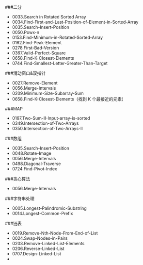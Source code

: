 



###二分
- 0033.Search in Rotated Sorted Array 
- 0034.Find-First-and-Last-Position-of-Element-in-Sorted-Array 
- 0035.Search-Insert-Position
- 0050.Powx-n
- 0153.Find-Minimum-in-Rotated-Sorted-Array 
- 0162.Find-Peak-Element
- 0278.First-Bad-Version
- 0367.Valid-Perfect-Square
- 0658.Find-K-Closest-Elements
- 0744.Find-Smallest-Letter-Greater-Than-Target

###滑动窗口&双指针
- 0027.Remove-Element
- 0056.Merge-Intervals
- 0209.Minimum-Size-Subarray-Sum
- 0658.Find-K-Closest-Elements（找到 K 个最接近的元素）


###MAP
- 0167.Two-Sum-II-Input-array-is-sorted
- 0349.Intersection-of-Two-Arrays
- 0350.Intersection-of-Two-Arrays-II


###数组
- 0035.Search-Insert-Position
- 0048.Rotate-Image
- 0056.Merge-Intervals
- 0498.Diagonal-Traverse
- 0724.Find-Pivot-Index


###贪心算法
- 0056.Merge-Intervals


###字符串处理
- 0005.Longest-Palindromic-Substring
- 0014.Longest-Common-Prefix


###链表
- 0019.Remove-Nth-Node-From-End-of-List
- 0024.Swap-Nodes-in-Pairs
- 0203.Remove-Linked-List-Elements
- 0206.Reverse-Linked-List
- 0707.Design-Linked-List
- 